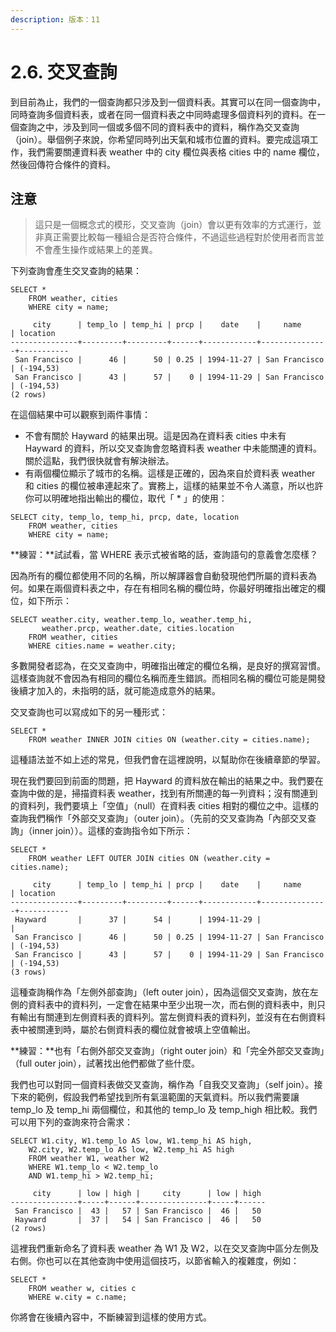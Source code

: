 ```yaml
---
description: 版本：11
---
```


# 2.6. 交叉查詢

到目前為止，我們的一個查詢都只涉及到一個資料表。其實可以在同一個查詢中，同時查詢多個資料表，或者在同一個資料表之中同時處理多個資料列的資料。在一個查詢之中，涉及到同一個或多個不同的資料表中的資料，稱作為交叉查詢（join）。舉個例子來說，你希望同時列出天氣和城市位置的資料。要完成這項工作，我們需要關連資料表 weather 中的 city 欄位與表格 cities 中的 name 欄位，然後回傳符合條件的資料。

## 注意

> 這只是一個概念式的模形，交叉查詢（join）會以更有效率的方式運行，並非真正需要比較每一種組合是否符合條件，不過這些過程對於使用者而言並不會產生操作或結果上的差異。

下列查詢會產生交叉查詢的結果：

```text
SELECT *
    FROM weather, cities
    WHERE city = name;
```

```text
     city      | temp_lo | temp_hi | prcp |    date    |     name      | location
---------------+---------+---------+------+------------+---------------+-----------
 San Francisco |      46 |      50 | 0.25 | 1994-11-27 | San Francisco | (-194,53)
 San Francisco |      43 |      57 |    0 | 1994-11-29 | San Francisco | (-194,53)
(2 rows)
```

在這個結果中可以觀察到兩件事情：

* 不會有關於 Hayward 的結果出現。這是因為在資料表 cities 中未有 Hayward 的資料，所以交叉查詢會忽略資料表 weather 中未能關連的資料。關於這點，我們很快就會有解決辦法。
* 有兩個欄位顯示了城市的名稱。這樣是正確的，因為來自於資料表 weather 和 cities 的欄位被串連起來了。實務上，這樣的結果並不令人滿意，所以也許你可以明確地指出輸出的欄位，取代「 \* 」的使用：

```text
SELECT city, temp_lo, temp_hi, prcp, date, location
    FROM weather, cities
    WHERE city = name;
```

**練習：**試試看，當 WHERE 表示式被省略的話，查詢語句的意義會怎麼樣？

因為所有的欄位都使用不同的名稱，所以解譯器會自動發現他們所屬的資料表為何。如果在兩個資料表之中，存在有相同名稱的欄位時，你最好明確指出確定的欄位，如下所示：

```text
SELECT weather.city, weather.temp_lo, weather.temp_hi,
       weather.prcp, weather.date, cities.location
    FROM weather, cities
    WHERE cities.name = weather.city;
```

多數開發者認為，在交叉查詢中，明確指出確定的欄位名稱，是良好的撰寫習慣。這樣查詢就不會因為有相同的欄位名稱而產生錯誤。而相同名稱的欄位可能是開發後續才加入的，未指明的話，就可能造成意外的結果。

交叉查詢也可以寫成如下的另一種形式：

```text
SELECT *
    FROM weather INNER JOIN cities ON (weather.city = cities.name);
```

這種語法並不如上述的常見，但我們會在這裡說明，以幫助你在後續章節的學習。

現在我們要回到前面的問題，把 Hayward 的資料放在輸出的結果之中。我們要在查詢中做的是，掃描資料表 weather，找到有所關連的每一列資料；沒有關連到的資料列，我們要填上「空值」（null）在資料表 cities 相對的欄位之中。這樣的查詢我們稱作「外部交叉查詢」（outer join）。（先前的交叉查詢為「內部交叉查詢」（inner join））。這樣的查詢指令如下所示：



```text
SELECT *
    FROM weather LEFT OUTER JOIN cities ON (weather.city = cities.name);
```

```text
     city      | temp_lo | temp_hi | prcp |    date    |     name      | location
---------------+---------+---------+------+------------+---------------+-----------
 Hayward       |      37 |      54 |      | 1994-11-29 |               |
 San Francisco |      46 |      50 | 0.25 | 1994-11-27 | San Francisco | (-194,53)
 San Francisco |      43 |      57 |    0 | 1994-11-29 | San Francisco | (-194,53)
(3 rows)
```

這種查詢稱作為「左側外部查詢」（left outer join），因為這個交叉查詢，放在左側的資料表中的資料列，一定會在結果中至少出現一次，而右側的資料表中，則只有輸出有關連到左側資料表的資料列。當左側資料表的資料列，並沒有在右側資料表中被關連到時，屬於右側資料表的欄位就會被填上空值輸出。

**練習：**也有「右側外部交叉查詢」（right outer join）和「完全外部交叉查詢」（full outer join），試著找出他們都做了些什麼。

我們也可以對同一個資料表做交叉查詢，稱作為「自我交叉查詢」（self join）。接下來的範例，假設我們希望找到所有氣溫範圍的天氣資料。所以我們需要讓 temp\_lo 及 temp\_hi 兩個欄位，和其他的 temp\_lo 及 temp\_high 相比較。我們可以用下列的查詢來符合需求：



```text
SELECT W1.city, W1.temp_lo AS low, W1.temp_hi AS high,
    W2.city, W2.temp_lo AS low, W2.temp_hi AS high
    FROM weather W1, weather W2
    WHERE W1.temp_lo < W2.temp_lo
    AND W1.temp_hi > W2.temp_hi;
```

```text
     city      | low | high |     city      | low | high
---------------+-----+------+---------------+-----+------
 San Francisco |  43 |   57 | San Francisco |  46 |   50
 Hayward       |  37 |   54 | San Francisco |  46 |   50
(2 rows)
```

這裡我們重新命名了資料表 weather 為 W1 及 W2，以在交叉查詢中區分左側及右側。你也可以在其他查詢中使用這個技巧，以節省輸入的複雜度，例如：

```text
SELECT *
    FROM weather w, cities c
    WHERE w.city = c.name;
```

你將會在後續內容中，不斷練習到這樣的使用方式。

